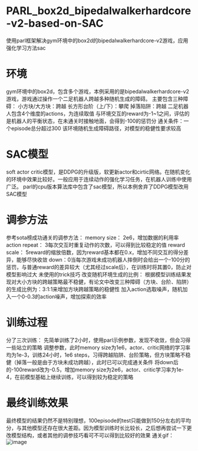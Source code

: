 # PARL_box2d_bipedalwalkerhardcore-v2-based-on-SAC
使用parl框架解决gym环境中的box2d的bipedalwalkerhardcore-v2游戏，应用强化学习方法sac
# 环境
gym环境中的box2d，包含多个游戏，本例采用的是bipedalwalkerhardcore-v2游戏，游戏通过操作一个二足机器人跨越多种随机生成的障碍。
主要包含三种障碍：
  小方块/大方块：跨越
  长方形台阶（上/下）：攀爬
  掉落陷阱：跨越
二足机器人包含4个维度的actions，为连续取值
与环境交互的reward为-1~1之间，评估的是机器人的平衡状态，在未通关时接触地面，会得到-100的惩罚分
通关条件：一个episode总分超过300
该环境随机生成障碍路径，对模型的稳健性要求较高
# SAC模型
soft actor critic模型，是DDPG的升级版，软更新actor和cirtic网络。在随机变化的环境中效果比较好。一般应用于连续动作的强化学习任务，在机器人训练中使用广泛。
parl的cpu版本算法库中包含了sac模型，所以本例舍弃了DDPG模型改用SAC模型
# 调参方法
参考sota榜成功通关的调参方法：
memory size： 2e6，增加数据的利用率
action repeat： 3每次交互时重复动作的次数，可以得到比较稳定的值
reward scale： 5reward的缩放倍数，因为reward基本都在0.x，增加不同交互的得分差异，能够尽快收敛
down：0当每次游戏未成功机器人摔倒时会给出一个-100分的惩罚，与普通reward的差异较大（尤其经过scale后），在训练时将其置0，防止对模型影响过大
未使用的trick技巧
改变随机环境生成的比例： 根据模型训练结果发现对大小方块的跨越策略最不稳健，有论文中改变三种障碍（方块、台阶、陷阱）的生成比例为：3:1:1来增加方块跨越策略的稳健性
加入action选取噪声，随机加入一个0-0.3的action噪声，增加探索的效率
# 训练过程
分了三次训练：
先简单训练了2小时，使用parl示例参数，发现不收敛，但会习得一些站立的策略
调整参数，此时memory size为1e6，actor、critic网络的学习率均为1e-3，训练24小时，1e6 steps，习得跨越陷阱、台阶策略，但方块策略不稳健（掉落一般是由于方块未成功跨越），此时已可以完成通关条件
将down后的-100reward改为-0.5，增加memory size为2e6，actor、critic学习率为1e-4，在前模型基础上继续训练，可以得到较为稳定的策略
# 最终训练效果
最终模型的结果仍然不是特别理想，100episode的test只能做到150分左右的平均分，与其他模型还存在很大差距。因为模型训练时长比较长，之后想再尝试一下更改模型结构，或者其他的调参技巧看可不可以得到比较好的效果
通关gif：
![image](https://github.com/vivichloe/PARL_box2d_bipedalwalkerhardcore-v2-based-on-SAC/raw/master/BipedalWalkerHardcore_result.gif)
